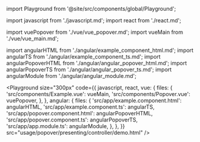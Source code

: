 import Playground from '@site/src/components/global/Playground';

import javascript from './javascript.md';
import react from './react.md';

import vuePopover from './vue/vue_popover.md';
import vueMain from './vue/vue_main.md';

import angularHTML from './angular/example_component_html.md';
import angularTS from './angular/example_component_ts.md';
import angularPopoverHTML from './angular/angular_popover_html.md';
import angularPopoverTS from './angular/angular_popover_ts.md';
import angularModule from './angular/angular_module.md';

<Playground
  size="300px"
  code={{
    javascript,
    react,
    vue: {
      files: {
        'src/components/Example.vue': vueMain,
        'src/components/Popover.vue': vuePopover,
      },
    },
    angular: {
      files: {
        'src/app/example.component.html': angularHTML,
        'src/app/example.component.ts': angularTS,
        'src/app/popover.component.html': angularPopoverHTML,
        'src/app/popover.component.ts': angularPopoverTS,
        'src/app/app.module.ts': angularModule,
      },
    },
  }}
  src="usage/popover/presenting/controller/demo.html"
/>
